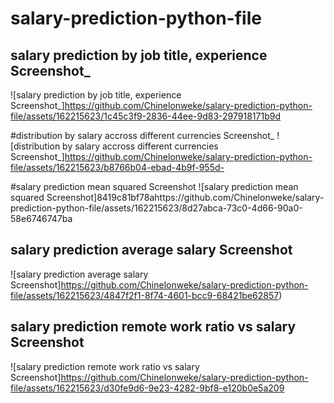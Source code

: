 # salary-prediction-python-file

## salary prediction by job title, experience Screenshot_
![salary prediction by job title, experience Screenshot_]https://github.com/Chinelonweke/salary-prediction-python-file/assets/162215623/1c45c3f9-2836-44ee-9d83-297918171b9d

#distribution by salary accross different currencies Screenshot_
![distribution by salary accross different currencies Screenshot_]https://github.com/Chinelonweke/salary-prediction-python-file/assets/162215623/b8766b04-ebad-4b9f-955d-

#salary prediction mean squared Screenshot
![salary prediction mean squared Screenshot]8419c81bf78ahttps://github.com/Chinelonweke/salary-prediction-python-file/assets/162215623/8d27abca-73c0-4d66-90a0-58e6746747ba

## salary prediction average salary Screenshot
![salary prediction average salary Screenshot]https://github.com/Chinelonweke/salary-prediction-python-file/assets/162215623/4847f2f1-8f74-4601-bcc9-68421be62857)

## salary prediction remote work ratio vs salary Screenshot
![salary prediction remote work ratio vs salary Screenshot]https://github.com/Chinelonweke/salary-prediction-python-file/assets/162215623/d30fe9d6-9e23-4282-9bf8-e120b0e5a209
